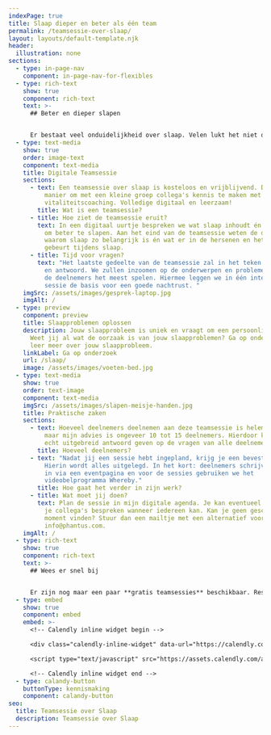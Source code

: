 ```yaml
---
indexPage: true
title: Slaap dieper en beter als één team
permalink: /teamsessie-over-slaap/
layout: layouts/default-template.njk
header:
  illustration: none
sections:
  - type: in-page-nav
    component: in-page-nav-for-flexibles
  - type: rich-text
    show: true
    component: rich-text
    text: >-
      ## Beter en dieper slapen


      Er bestaat veel onduidelijkheid over slaap. Velen lukt het niet om hun weg te vinden in het oerwoud van alle slaaptips en slaapadviezen. In een interactieve teamsessie heb je de kans om al je slaapgerelateerde vragen te stellen om beter en dieper te slapen. Daarnaast kom je erachter waarom slapen zou belangrijk is.
  - type: text-media
    show: true
    order: image-text
    component: text-media
    title: Digitale Teamsessie
    sections:
      - text: Een teamsessie over slaap is kosteloos en vrijblijvend. Dit is een leuke
          manier om met een kleine groep collega's kennis te maken met slaap en
          vitaliteitscoaching. Volledige digitaal en leerzaam!
        title: Wat is een teamsessie?
      - title: Hoe ziet de teamsessie eruit?
        text: In een digitaal uurtje bespreken we wat slaap inhoudt én wat je kunt doen
          om beter te slapen. Aan het eind van de teamsessie weten de deelnemers
          waarom slaap zo belangrijk is én wat er in de hersenen en het lichaam
          gebeurt tijdens slaap.
      - title: Tijd voor vragen?
        text: "Het laatste gedeelte van de teamsessie zal in het teken staan van vraag
          en antwoord. We zullen inzoomen op de onderwerpen en problemen die bij
          de deelnemers het meest spelen. Hiermee leggen we in één interactieve
          sessie de basis voor een goede nachtrust. "
    imgSrc: /assets/images/gesprek-laptop.jpg
    imgAlt: /
  - type: preview
    component: preview
    title: Slaapproblemen oplossen
    description: Jouw slaapprobleem is uniek en vraagt om een persoonlijke aanpak.
      Weet jij al wat de oorzaak is van jouw slaapproblemen? Ga op onderzoek en
      leer meer over jouw slaapprobleem.
    linkLabel: Ga op onderzoek
    url: /slaap/
    image: /assets/images/voeten-bed.jpg
  - type: text-media
    show: true
    order: text-image
    component: text-media
    imgSrc: /assets/images/slapen-meisje-handen.jpg
    title: Praktische zaken
    sections:
      - text: Hoeveel deelnemers deelnemen aan deze teamsessie is helemaal aan jullie,
          maar mijn advies is ongeveer 10 tot 15 deelnemers. Hierdoor kan ik ook
          echt uitgebreid antwoord geven op de vragen van alle deelnemers.
        title: Hoeveel deelnemers?
      - text: "Nadat jij een sessie hebt ingepland, krijg je een bevestigingsmail.
          Hierin wordt alles uitgelegd. In het kort: deelnemers schrijven zich
          in via een eventpagina en voor de sessies gebruiken we het
          videobelprogramma Whereby."
        title: Hoe gaat het verder in zijn werk?
      - title: Wat moet jij doen?
        text: Plan de sessie in mijn digitale agenda. Je kan eventueel van tevoren met
          je collega's bespreken wanneer iedereen kan. Kan je geen geschikt
          moment vinden? Stuur dan een mailtje met een alternatief voorstel naar
          info@phantus.com.
    imgAlt: /
  - type: rich-text
    show: true
    component: rich-text
    text: >-
      ## Wees er snel bij


      Er zijn nog maar een paar **gratis teamsessies** beschikbaar. Reserveer gelijk één van de gratis teamsessies óf plan eerst een [kennismaking met coach Pjotr.](https://calendly.com/pjotr-peulen/bellen)
  - type: embed
    show: true
    component: embed
    embed: >-
      <!-- Calendly inline widget begin -->

      <div class="calendly-inline-widget" data-url="https://calendly.com/pjotr-peulen/teamsessie-over-slaap?primary_color=eb5c36" style="min-width:320px;height:630px;"></div>

      <script type="text/javascript" src="https://assets.calendly.com/assets/external/widget.js" async></script>

      <!-- Calendly inline widget end -->
  - type: calandy-button
    buttonType: kennismaking
    component: calandy-button
seo:
  title: Teamsessie over Slaap
  description: Teamsessie over Slaap
---
```


